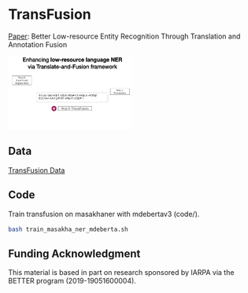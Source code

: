 # TransFusion

[Paper](https://arxiv.org/abs/2305.13582): Better Low-resource Entity Recognition Through Translation and Annotation Fusion

<img src="https://raw.githubusercontent.com/edchengg/transfusion/main/asset/trans_gif.gif" width="250" height="150">

## Data
[TransFusion Data](https://drive.google.com/drive/folders/1dNPLlvgA_wQ72uVhw5gL30a60aIySkl-?usp=share_link)

## Code
Train transfusion on masakhaner with mdebertav3 (code/).
```bash
bash train_masakha_ner_mdeberta.sh
```
## Funding Acknowledgment
This material is based in part on research sponsored by IARPA via the BETTER program (2019-19051600004).
